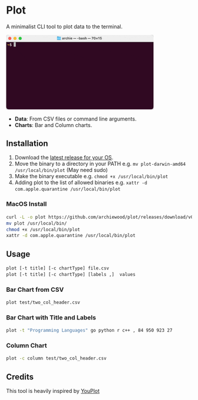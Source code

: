 # Plot

A minimalist CLI tool to plot data to the terminal.

<img src="docs/csv.gif" width="400">

- **Data**: From CSV files or command line arguments.
- **Charts**: Bar and Column charts.

## Installation

1. Download the [latest release for your OS](https://github.com/archiewood/plot/releases).
2. Move the binary to a directory in your PATH e.g. `mv plot-darwin-amd64 /usr/local/bin/plot` (May need sudo)
3. Make the binary executable e.g. `chmod +x /usr/local/bin/plot` 
4. Adding plot to the list of allowed binaries e.g. `xattr -d com.apple.quarantine /usr/local/bin/plot`

### MacOS Install

```bash
curl -L -o plot https://github.com/archiewood/plot/releases/download/v0.0.2/plot-darwin-amd64
mv plot /usr/local/bin/
chmod +x /usr/local/bin/plot
xattr -d com.apple.quarantine /usr/local/bin/plot
```

## Usage

```bash
plot [-t title] [-c chartType] file.csv
plot [-t title] [-c chartType] [labels ,]  values
```

### Bar Chart from CSV

```bash
plot test/two_col_header.csv
```

### Bar Chart with Title and Labels

```bash
plot -t "Programming Languages" go python r c++ , 84 950 923 27
```

### Column Chart

```bash
plot -c column test/two_col_header.csv
```

## Credits

This tool is heavily inspired by [YouPlot](https://github.com/red-data-tools/YouPlot)